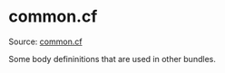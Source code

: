 # common.cf

Source: [common.cf](/masterfiles/lib/surfsara/common.cf)

Some body defininitions that are used in other bundles.

